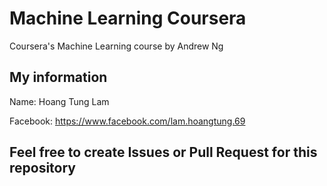 # Machine Learning Coursera
Coursera's Machine Learning course by Andrew Ng

## My information
Name: Hoang Tung Lam

Facebook: https://www.facebook.com/lam.hoangtung.69

## Feel free to create Issues or Pull Request for this repository 
